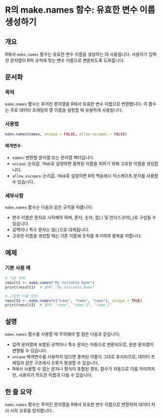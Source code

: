 <!--
Meta Description: # R의 make.names 함수: 유효한 변수 이름 생성하기 ## 개요 R에서 `make.names` 함수는 유효한 변수 이름을 생성하는 데 사용됩니다. 사용자가 입력한 문자열이 R의 규칙에 맞는 변수 이름으로 변환되도록 도와줍니다. ## 문서화 ### 목적 `mak...
Meta Keywords: names, make, name, 함수는, 이름을
-->

# R의 make.names 함수: 유효한 변수 이름 생성하기

## 개요
R에서 `make.names` 함수는 유효한 변수 이름을 생성하는 데 사용됩니다. 사용자가 입력한 문자열이 R의 규칙에 맞는 변수 이름으로 변환되도록 도와줍니다.

## 문서화

### 목적
`make.names` 함수는 주어진 문자열을 R에서 유효한 변수 이름으로 변환합니다. 이 함수는 주로 데이터 프레임의 열 이름을 설정할 때 유용하게 사용됩니다.

### 사용법
```R
make.names(names, unique = FALSE, allow_escapes = FALSE)
```

#### 매개변수
- `names`: 변환할 문자열 또는 문자열 벡터입니다.
- `unique`: 논리값. `TRUE`로 설정하면 중복된 이름을 피하기 위해 고유한 이름을 생성합니다.
- `allow_escapes`: 논리값. `TRUE`로 설정하면 R의 백슬래시 이스케이프 문자를 사용할 수 있습니다.

### 세부사항
`make.names` 함수는 다음과 같은 규칙을 따릅니다:
- 변수 이름은 문자로 시작해야 하며, 문자, 숫자, 점(.) 및 언더스코어(_)로 구성될 수 있습니다.
- 공백이나 특수 문자는 점(.)으로 대체됩니다.
- 고유한 이름을 생성할 때는 기존 이름에 숫자를 추가하여 중복을 피합니다.

## 예제

### 기본 사용 예
```R
# 기본 예제
result1 <- make.names("My Variable Name")
print(result1)  # 출력: "My.Variable.Name"

# 고유한 이름 생성
result2 <- make.names(c("name", "name", "name"), unique = TRUE)
print(result2)  # 출력: "name", "name.1", "name.2"
```

## 설명
`make.names` 함수를 사용할 때 주의해야 할 점은 다음과 같습니다:
- 입력 문자열에 포함된 공백이나 특수 문자는 자동으로 변환되므로, 원본 문자열이 변형될 수 있습니다.
- `unique` 매개변수를 사용하지 않으면 중복된 이름이 그대로 유지되므로, 데이터 프레임과 같은 구조에서 오류가 발생할 수 있습니다.
- R에서 사용할 수 없는 문자나 형식이 포함된 경우, 함수가 자동으로 이를 처리하지만, 사용자가 의도한 이름과 다를 수 있습니다.

## 한 줄 요약
`make.names` 함수는 주어진 문자열을 R에서 유효한 변수 이름으로 변환하여 데이터 처리 시의 오류를 방지합니다.